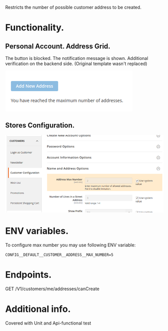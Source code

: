 Restricts the number of possible customer address to be created.

# Functionality.
## Personal Account. Address Grid.
The button is blocked. The notification message is shown. Additional verification on the backend side.
(Original template wasn't replaced)

![Address Limitation](./readme/img/address_limitation.png)

## Stores Configuration. 
![Stores Configuration](./readme/img/stores_configuration.png)

# ENV variables.
To configure max number you may use following ENV variable:
```shell
CONFIG__DEFAULT__CUSTOMER__ADDRESS__MAX_NUMBER=5

```

# Endpoints.

GET /V1/customers/me/addresses/canCreate

# Additional info.

Covered with Unit and Api-functional test
